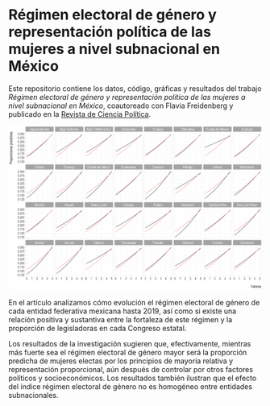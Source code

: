 # Régimen electoral de género y representación política de las mujeres a nivel subnacional en México

Este repositorio contiene los datos, código, gráficas y resultados del trabajo *Régimen electoral de género y representación política de las mujeres a nivel subnacional en México*, coautoreado con Flavia Freidenberg y publicado en la [Revista de Ciencia Política](http://ojs.uc.cl/index.php/rcp/article/view/33855).

![My image](https://github.com/segasi/donde_ganan_las_mujeres/blob/master/03_graficas/figura_6_predicciones_con_efectos_aleatorios_modelo_2_mr.png)

En el artículo analizamos cómo evolución el régimen electoral de género de cada entidad federativa mexicana hasta 2019, así como si existe una relación positiva y sustantiva entre la fortaleza de este régimen y la proporción de legisladoras en cada Congreso estatal. 

Los resultados de la investigación sugieren que, efectivamente, mientras más fuerte sea el régimen electoral de género mayor será la proporción predicha de mujeres electas por los principios de mayoría relativa y representación proporcional, aún después de controlar por otros factores políticos y socioeconómicos. Los resultados también ilustran que el efecto del índice régimen electoral de género no es homogéneo entre entidades subnacionales.